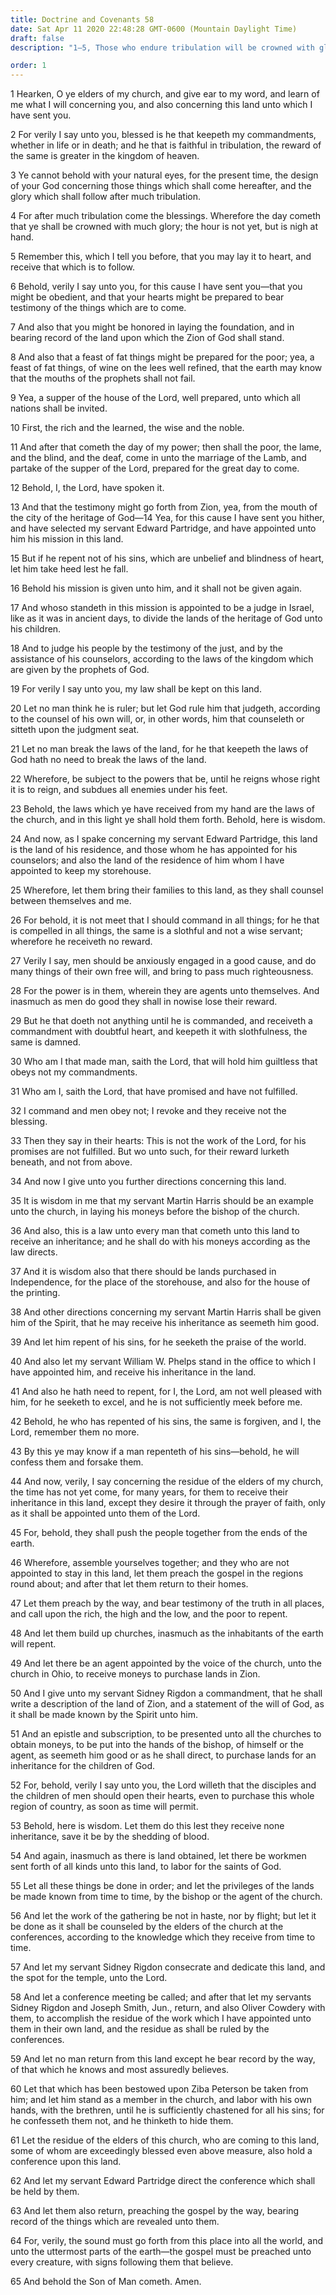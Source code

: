 ```yaml
---
title: Doctrine and Covenants 58
date: Sat Apr 11 2020 22:48:28 GMT-0600 (Mountain Daylight Time)
draft: false
description: "1–5, Those who endure tribulation will be crowned with glory; 6–12, The Saints are to prepare for the marriage of the Lamb and the supper of the Lord; 13–18, Bishops are judges in Israel; 19–23, The Saints are to obey the laws of the land; 24–29, Men should use their agency to do good; 30–33, The Lord commands and revokes; 34–43, To repent, men must confess and forsake their sins; 44–58, The Saints are to purchase their inheritance and gather in Missouri; 59–65, The gospel must be preached unto every creature."

order: 1
---
```

    
1 Hearken, O ye elders of my church, and give ear to my word, and learn of me what I will concerning you, and also concerning this land unto which I have sent you.

2 For verily I say unto you, blessed is he that keepeth my commandments, whether in life or in death; and he that is faithful in tribulation, the reward of the same is greater in the kingdom of heaven.

3 Ye cannot behold with your natural eyes, for the present time, the design of your God concerning those things which shall come hereafter, and the glory which shall follow after much tribulation.

4 For after much tribulation come the blessings. Wherefore the day cometh that ye shall be crowned with much glory; the hour is not yet, but is nigh at hand.

5 Remember this, which I tell you before, that you may lay it to heart, and receive that which is to follow.

6 Behold, verily I say unto you, for this cause I have sent you—that you might be obedient, and that your hearts might be prepared to bear testimony of the things which are to come.

7 And also that you might be honored in laying the foundation, and in bearing record of the land upon which the Zion of God shall stand.

8 And also that a feast of fat things might be prepared for the poor; yea, a feast of fat things, of wine on the lees well refined, that the earth may know that the mouths of the prophets shall not fail.

9 Yea, a supper of the house of the Lord, well prepared, unto which all nations shall be invited.

10 First, the rich and the learned, the wise and the noble.

11 And after that cometh the day of my power; then shall the poor, the lame, and the blind, and the deaf, come in unto the marriage of the Lamb, and partake of the supper of the Lord, prepared for the great day to come.

12 Behold, I, the Lord, have spoken it.

13 And that the testimony might go forth from Zion, yea, from the mouth of the city of the heritage of God—14 Yea, for this cause I have sent you hither, and have selected my servant Edward Partridge, and have appointed unto him his mission in this land.

15 But if he repent not of his sins, which are unbelief and blindness of heart, let him take heed lest he fall.

16 Behold his mission is given unto him, and it shall not be given again.

17 And whoso standeth in this mission is appointed to be a judge in Israel, like as it was in ancient days, to divide the lands of the heritage of God unto his children.

18 And to judge his people by the testimony of the just, and by the assistance of his counselors, according to the laws of the kingdom which are given by the prophets of God.

19 For verily I say unto you, my law shall be kept on this land.

20 Let no man think he is ruler; but let God rule him that judgeth, according to the counsel of his own will, or, in other words, him that counseleth or sitteth upon the judgment seat.

21 Let no man break the laws of the land, for he that keepeth the laws of God hath no need to break the laws of the land.

22 Wherefore, be subject to the powers that be, until he reigns whose right it is to reign, and subdues all enemies under his feet.

23 Behold, the laws which ye have received from my hand are the laws of the church, and in this light ye shall hold them forth. Behold, here is wisdom.

24 And now, as I spake concerning my servant Edward Partridge, this land is the land of his residence, and those whom he has appointed for his counselors; and also the land of the residence of him whom I have appointed to keep my storehouse.

25 Wherefore, let them bring their families to this land, as they shall counsel between themselves and me.

26 For behold, it is not meet that I should command in all things; for he that is compelled in all things, the same is a slothful and not a wise servant; wherefore he receiveth no reward.

27 Verily I say, men should be anxiously engaged in a good cause, and do many things of their own free will, and bring to pass much righteousness.

28 For the power is in them, wherein they are agents unto themselves. And inasmuch as men do good they shall in nowise lose their reward.

29 But he that doeth not anything until he is commanded, and receiveth a commandment with doubtful heart, and keepeth it with slothfulness, the same is damned.

30 Who am I that made man, saith the Lord, that will hold him guiltless that obeys not my commandments.

31 Who am I, saith the Lord, that have promised and have not fulfilled.

32 I command and men obey not; I revoke and they receive not the blessing.

33 Then they say in their hearts: This is not the work of the Lord, for his promises are not fulfilled. But wo unto such, for their reward lurketh beneath, and not from above.

34 And now I give unto you further directions concerning this land.

35 It is wisdom in me that my servant Martin Harris should be an example unto the church, in laying his moneys before the bishop of the church.

36 And also, this is a law unto every man that cometh unto this land to receive an inheritance; and he shall do with his moneys according as the law directs.

37 And it is wisdom also that there should be lands purchased in Independence, for the place of the storehouse, and also for the house of the printing.

38 And other directions concerning my servant Martin Harris shall be given him of the Spirit, that he may receive his inheritance as seemeth him good.

39 And let him repent of his sins, for he seeketh the praise of the world.

40 And also let my servant William W. Phelps stand in the office to which I have appointed him, and receive his inheritance in the land.

41 And also he hath need to repent, for I, the Lord, am not well pleased with him, for he seeketh to excel, and he is not sufficiently meek before me.

42 Behold, he who has repented of his sins, the same is forgiven, and I, the Lord, remember them no more.

43 By this ye may know if a man repenteth of his sins—behold, he will confess them and forsake them.

44 And now, verily, I say concerning the residue of the elders of my church, the time has not yet come, for many years, for them to receive their inheritance in this land, except they desire it through the prayer of faith, only as it shall be appointed unto them of the Lord.

45 For, behold, they shall push the people together from the ends of the earth.

46 Wherefore, assemble yourselves together; and they who are not appointed to stay in this land, let them preach the gospel in the regions round about; and after that let them return to their homes.

47 Let them preach by the way, and bear testimony of the truth in all places, and call upon the rich, the high and the low, and the poor to repent.

48 And let them build up churches, inasmuch as the inhabitants of the earth will repent.

49 And let there be an agent appointed by the voice of the church, unto the church in Ohio, to receive moneys to purchase lands in Zion.

50 And I give unto my servant Sidney Rigdon a commandment, that he shall write a description of the land of Zion, and a statement of the will of God, as it shall be made known by the Spirit unto him.

51 And an epistle and subscription, to be presented unto all the churches to obtain moneys, to be put into the hands of the bishop, of himself or the agent, as seemeth him good or as he shall direct, to purchase lands for an inheritance for the children of God.

52 For, behold, verily I say unto you, the Lord willeth that the disciples and the children of men should open their hearts, even to purchase this whole region of country, as soon as time will permit.

53 Behold, here is wisdom. Let them do this lest they receive none inheritance, save it be by the shedding of blood.

54 And again, inasmuch as there is land obtained, let there be workmen sent forth of all kinds unto this land, to labor for the saints of God.

55 Let all these things be done in order; and let the privileges of the lands be made known from time to time, by the bishop or the agent of the church.

56 And let the work of the gathering be not in haste, nor by flight; but let it be done as it shall be counseled by the elders of the church at the conferences, according to the knowledge which they receive from time to time.

57 And let my servant Sidney Rigdon consecrate and dedicate this land, and the spot for the temple, unto the Lord.

58 And let a conference meeting be called; and after that let my servants Sidney Rigdon and Joseph Smith, Jun., return, and also Oliver Cowdery with them, to accomplish the residue of the work which I have appointed unto them in their own land, and the residue as shall be ruled by the conferences.

59 And let no man return from this land except he bear record by the way, of that which he knows and most assuredly believes.

60 Let that which has been bestowed upon Ziba Peterson be taken from him; and let him stand as a member in the church, and labor with his own hands, with the brethren, until he is sufficiently chastened for all his sins; for he confesseth them not, and he thinketh to hide them.

61 Let the residue of the elders of this church, who are coming to this land, some of whom are exceedingly blessed even above measure, also hold a conference upon this land.

62 And let my servant Edward Partridge direct the conference which shall be held by them.

63 And let them also return, preaching the gospel by the way, bearing record of the things which are revealed unto them.

64 For, verily, the sound must go forth from this place into all the world, and unto the uttermost parts of the earth—the gospel must be preached unto every creature, with signs following them that believe.

65 And behold the Son of Man cometh. Amen.
